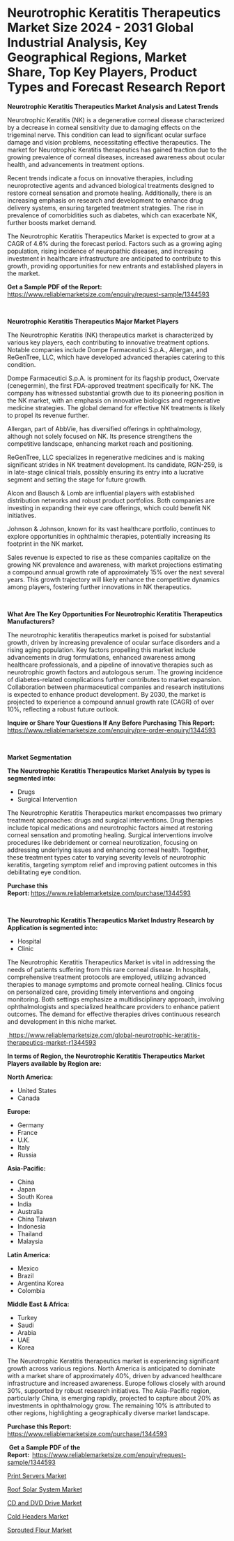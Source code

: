 <p><h1>Neurotrophic Keratitis Therapeutics Market Size 2024 - 2031 Global Industrial Analysis, Key Geographical Regions, Market Share, Top Key Players, Product Types and Forecast Research Report</h1></p><p><strong>Neurotrophic Keratitis Therapeutics Market Analysis and Latest Trends</strong></p>
<p><p>Neurotrophic Keratitis (NK) is a degenerative corneal disease characterized by a decrease in corneal sensitivity due to damaging effects on the trigeminal nerve. This condition can lead to significant ocular surface damage and vision problems, necessitating effective therapeutics. The market for Neurotrophic Keratitis therapeutics has gained traction due to the growing prevalence of corneal diseases, increased awareness about ocular health, and advancements in treatment options. </p><p>Recent trends indicate a focus on innovative therapies, including neuroprotective agents and advanced biological treatments designed to restore corneal sensation and promote healing. Additionally, there is an increasing emphasis on research and development to enhance drug delivery systems, ensuring targeted treatment strategies. The rise in prevalence of comorbidities such as diabetes, which can exacerbate NK, further boosts market demand.</p><p>The Neurotrophic Keratitis Therapeutics Market is expected to grow at a CAGR of 4.6% during the forecast period. Factors such as a growing aging population, rising incidence of neuropathic diseases, and increasing investment in healthcare infrastructure are anticipated to contribute to this growth, providing opportunities for new entrants and established players in the market.</p></p>
<p><strong>Get a Sample PDF of the Report:&nbsp;</strong> <a href="https://www.reliablemarketsize.com/enquiry/request-sample/1344593?utm_campaign=1167&utm_medium=2&utm_source=Github&utm_content=ia&utm_term=30092024&utm_id=neurotrophic-keratitis-therapeutics">https://www.reliablemarketsize.com/enquiry/request-sample/1344593</a></p>
<p>&nbsp;</p>
<p><strong>Neurotrophic Keratitis Therapeutics Major Market Players</strong></p>
<p><p>The Neurotrophic Keratitis (NK) therapeutics market is characterized by various key players, each contributing to innovative treatment options. Notable companies include Dompe Farmaceutici S.p.A., Allergan, and ReGenTree, LLC, which have developed advanced therapies catering to this condition.</p><p>Dompe Farmaceutici S.p.A. is prominent for its flagship product, Oxervate (cenegermin), the first FDA-approved treatment specifically for NK. The company has witnessed substantial growth due to its pioneering position in the NK market, with an emphasis on innovative biologics and regenerative medicine strategies. The global demand for effective NK treatments is likely to propel its revenue further.</p><p>Allergan, part of AbbVie, has diversified offerings in ophthalmology, although not solely focused on NK. Its presence strengthens the competitive landscape, enhancing market reach and positioning.</p><p>ReGenTree, LLC specializes in regenerative medicines and is making significant strides in NK treatment development. Its candidate, RGN-259, is in late-stage clinical trials, possibly ensuring its entry into a lucrative segment and setting the stage for future growth.</p><p>Alcon and Bausch & Lomb are influential players with established distribution networks and robust product portfolios. Both companies are investing in expanding their eye care offerings, which could benefit NK initiatives.</p><p>Johnson & Johnson, known for its vast healthcare portfolio, continues to explore opportunities in ophthalmic therapies, potentially increasing its footprint in the NK market.</p><p>Sales revenue is expected to rise as these companies capitalize on the growing NK prevalence and awareness, with market projections estimating a compound annual growth rate of approximately 15% over the next several years. This growth trajectory will likely enhance the competitive dynamics among players, fostering further innovations in NK therapeutics.</p></p>
<p>&nbsp;</p>
<p><strong>What Are The Key Opportunities For Neurotrophic Keratitis Therapeutics Manufacturers?</strong></p>
<p><p>The neurotrophic keratitis therapeutics market is poised for substantial growth, driven by increasing prevalence of ocular surface disorders and a rising aging population. Key factors propelling this market include advancements in drug formulations, enhanced awareness among healthcare professionals, and a pipeline of innovative therapies such as neurotrophic growth factors and autologous serum. The growing incidence of diabetes-related complications further contributes to market expansion. Collaboration between pharmaceutical companies and research institutions is expected to enhance product development. By 2030, the market is projected to experience a compound annual growth rate (CAGR) of over 10%, reflecting a robust future outlook.</p></p>
<p><strong>Inquire or Share Your Questions If Any Before Purchasing This Report:</strong> <a href="https://www.reliablemarketsize.com/enquiry/pre-order-enquiry/1344593?utm_campaign=1167&utm_medium=2&utm_source=Github&utm_content=ia&utm_term=30092024&utm_id=neurotrophic-keratitis-therapeutics">https://www.reliablemarketsize.com/enquiry/pre-order-enquiry/1344593</a></p>
<p>&nbsp;</p>
<p><strong>Market Segmentation</strong></p>
<p><strong>The Neurotrophic Keratitis Therapeutics Market Analysis by types is segmented into:</strong></p>
<p><ul><li>Drugs</li><li>Surgical Intervention</li></ul></p>
<p><p>The Neurotrophic Keratitis Therapeutics market encompasses two primary treatment approaches: drugs and surgical interventions. Drug therapies include topical medications and neurotrophic factors aimed at restoring corneal sensation and promoting healing. Surgical interventions involve procedures like debridement or corneal neurotization, focusing on addressing underlying issues and enhancing corneal health. Together, these treatment types cater to varying severity levels of neurotrophic keratitis, targeting symptom relief and improving patient outcomes in this debilitating eye condition.</p></p>
<p><strong>Purchase this Report:&nbsp;</strong><a href="https://www.reliablemarketsize.com/purchase/1344593?utm_campaign=1167&utm_medium=2&utm_source=Github&utm_content=ia&utm_term=30092024&utm_id=neurotrophic-keratitis-therapeutics">https://www.reliablemarketsize.com/purchase/1344593</a></p>
<p>&nbsp;</p>
<p><strong>The Neurotrophic Keratitis Therapeutics Market Industry Research by Application is segmented into:</strong></p>
<p><ul><li>Hospital</li><li>Clinic</li></ul></p>
<p><p>The Neurotrophic Keratitis Therapeutics Market is vital in addressing the needs of patients suffering from this rare corneal disease. In hospitals, comprehensive treatment protocols are employed, utilizing advanced therapies to manage symptoms and promote corneal healing. Clinics focus on personalized care, providing timely interventions and ongoing monitoring. Both settings emphasize a multidisciplinary approach, involving ophthalmologists and specialized healthcare providers to enhance patient outcomes. The demand for effective therapies drives continuous research and development in this niche market.</p></p>
<p><a href="https://www.reliablemarketsize.com/global-neurotrophic-keratitis-therapeutics-market-r1344593?utm_campaign=1167&utm_medium=2&utm_source=Github&utm_content=ia&utm_term=30092024&utm_id=neurotrophic-keratitis-therapeutics">&nbsp;https://www.reliablemarketsize.com/global-neurotrophic-keratitis-therapeutics-market-r1344593</a></p>
<p><strong>In terms of Region, the Neurotrophic Keratitis Therapeutics Market Players available by Region are:</strong></p>
<p>
    <p> <strong> North America: </strong>
        <ul>
            <li>United States</li>
            <li>Canada</li>
        </ul>
        </p> 
    <p> <strong> Europe: </strong>
        <ul>
            <li>Germany</li>
            <li>France</li>
            <li>U.K.</li>
            <li>Italy</li>
            <li>Russia</li>
        </ul>
        </p> 
    <p> <strong> Asia-Pacific: </strong>
        <ul>
            <li>China</li>
            <li>Japan</li>
            <li>South Korea</li>
            <li>India</li>
            <li>Australia</li>
            <li>China Taiwan</li>
            <li>Indonesia</li>
            <li>Thailand</li>
            <li>Malaysia</li>
        </ul>
        </p> 
    <p> <strong> Latin America: </strong>
        <ul>
            <li>Mexico</li>
            <li>Brazil</li>
            <li>Argentina Korea</li>
            <li>Colombia</li>
        </ul>
        </p> 
    <p> <strong> Middle East & Africa: </strong>
        <ul>
            <li>Turkey</li>
            <li>Saudi</li>
            <li>Arabia</li>
            <li>UAE</li>
            <li>Korea</li>
        </ul>
    </p>
    </p>
<p><p>The Neurotrophic Keratitis therapeutics market is experiencing significant growth across various regions. North America is anticipated to dominate with a market share of approximately 40%, driven by advanced healthcare infrastructure and increased awareness. Europe follows closely with around 30%, supported by robust research initiatives. The Asia-Pacific region, particularly China, is emerging rapidly, projected to capture about 20% as investments in ophthalmology grow. The remaining 10% is attributed to other regions, highlighting a geographically diverse market landscape.</p></p>
<p><strong>Purchase this Report: </strong><a href="https://www.reliablemarketsize.com/purchase/1344593?utm_campaign=1167&utm_medium=2&utm_source=Github&utm_content=ia&utm_term=30092024&utm_id=neurotrophic-keratitis-therapeutics">https://www.reliablemarketsize.com/purchase/1344593</a></p>
<p>&nbsp;<strong>Get a Sample PDF of the Report:&nbsp;&nbsp;</strong><a href="https://www.reliablemarketsize.com/enquiry/request-sample/1344593?utm_campaign=1167&utm_medium=2&utm_source=Github&utm_content=ia&utm_term=30092024&utm_id=neurotrophic-keratitis-therapeutics">https://www.reliablemarketsize.com/enquiry/request-sample/1344593</a></p>
<p><strong></strong></p>
<p><p><a href="https://issuu.com/reportprime-2/docs/print-servers-market-size-2030.pptx_41a545705f867c?utm_campaign=1167&utm_medium=2&utm_source=Github&utm_content=ia&utm_term=30092024&utm_id=neurotrophic-keratitis-therapeutics">Print Servers Market</a></p><p><a href="https://www.linkedin.com/pulse/analyzing-roof-solar-system-market-dynamics-growth-drivers-forecasted-kxcvc?utm_campaign=1167&utm_medium=2&utm_source=Github&utm_content=ia&utm_term=30092024&utm_id=neurotrophic-keratitis-therapeutics">Roof Solar System Market</a></p><p><a href="https://issuu.com/reportprime-2/docs/cd-and-dvd-drive-market-size-2030.p_eb1c06221a16dc?utm_campaign=1167&utm_medium=2&utm_source=Github&utm_content=ia&utm_term=30092024&utm_id=neurotrophic-keratitis-therapeutics">CD and DVD Drive Market</a></p><p><a href="https://www.linkedin.com/pulse/market-forecast-global-cold-headers-trends-impact-analysis-ymjfe?utm_campaign=1167&utm_medium=2&utm_source=Github&utm_content=ia&utm_term=30092024&utm_id=neurotrophic-keratitis-therapeutics">Cold Headers Market</a></p><p><a href="https://www.linkedin.com/pulse/global-sprouted-flour-market-analysis-trends-forecasts-growth-pgjaf?utm_campaign=1167&utm_medium=2&utm_source=Github&utm_content=ia&utm_term=30092024&utm_id=neurotrophic-keratitis-therapeutics">Sprouted Flour Market</a></p></p>